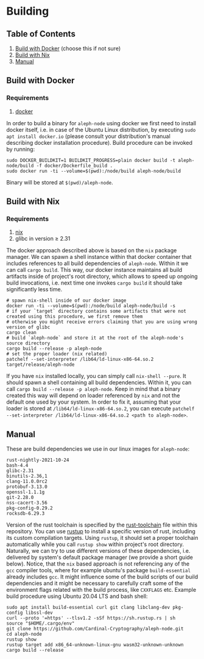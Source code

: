 # Building

## Table of Contents
1. [Build with Docker](#Build-with-Docker) (choose this if not sure)
2. [Build with Nix](#Build-with-Nix)
3. [Manual](#Manual)

## Build with Docker

### Requirements
1. [docker][docker]

In order to build a binary for `aleph-node` using docker we first need to install docker itself, i.e. in case of the Ubuntu Linux
distribution, by executing `sudo apt install docker.io` (please consult your distribution's manual describing docker
installation procedure). Build procedure can be invoked by running:
```
sudo DOCKER_BUILDKIT=1 BUILDKIT_PROGRESS=plain docker build -t aleph-node/build -f docker/Dockerfile_build .
sudo docker run -ti --volume=$(pwd):/node/build aleph-node/build
```
Binary will be stored at `$(pwd)/aleph-node`.

## Build with Nix

### Requirements
1. [nix][nix]
2. glibc in version ≥ 2.31

The docker approach described above is based on the `nix` package manager.
We can spawn a shell instance within that docker container that includes references to all build dependencies of `aleph-node`.
Within it we can call `cargo build`.
This way, our docker instance maintains all build artifacts inside of project's root directory, which allows to speed up
ongoing build invocations, i.e. next time one invokes `cargo build` it should take significantly less time.
```
# spawn nix-shell inside of our docker image
docker run -ti --volume=$(pwd):/node/build aleph-node/build -s
# if your `target` directory contains some artifacts that were not created using this procedure, we first remove them
# otherwise you might receive errors claiming that you are using wrong version of glibc
cargo clean
# build `aleph-node` and store it at the root of the aleph-node's source directory
cargo build --release -p aleph-node
# set the proper loader (nix related)
patchelf --set-interpreter /lib64/ld-linux-x86-64.so.2 target/release/aleph-node
```

If you have `nix` installed locally, you can simply call `nix-shell --pure`. It should spawn a shell containing all build
dependencies. Within it, you can call `cargo build --release -p aleph-node`. Keep in mind that a binary created this way will
depend on loader referenced by `nix` and not the default one used by your system. In order to fix it, assuming that your loader
is stored at `/lib64/ld-linux-x86-64.so.2`, you can execute `patchelf --set-interpreter /lib64/ld-linux-x86-64.so.2 <path to
aleph-node>`.

## Manual
These are build dependencies we use in our linux images for `aleph-node`:
```
rust-nightly-2021-10-24
bash-4.4
glibc-2.31
binutils-2.36,1
clang-11.0.0rc2
protobuf-3.13.0
openssl-1.1.1g
git-2.28.0
nss-cacert-3.56
pkg-config-0.29.2
rocksdb-6.29.3
```

Version of the rust toolchain is specified by the [rust-toolchain][rust-toolchain] file within this repository. You can use [rustup][rustup] to install a specific
version of rust, including its custom compilation targets. Using `rustup`, it should set a proper toolchain automatically while
you call `rustup show` within project's root directory. Naturally, we can try to use different versions of these dependencies,
i.e. delivered by system's default package manager (we provide a short guide below). Notice, that the `nix` based approach
is not referencing any of the `gcc` compiler tools, where for example ubuntu's package `build-essential` already includes `gcc`.
It might influence some of the build scripts of our build dependencies and it might be necessary to carefully craft some of
the environment flags related with the build process, like `CXXFLAGS` etc.
Example build procedure using Ubuntu 20.04 LTS and bash shell:
```
sudo apt install build-essential curl git clang libclang-dev pkg-config libssl-dev
curl --proto '=https' --tlsv1.2 -sSf https://sh.rustup.rs | sh
source "$HOME/.cargo/env"
git clone https://github.com/Cardinal-Cryptography/aleph-node.git
cd aleph-node
rustup show
rustup target add x86_64-unknown-linux-gnu wasm32-unknown-unknown
cargo build --release
```

[nix]: https://nixos.org/download.html
[rustup]: https://rustup.rs/
[docker]: https://docs.docker.com/engine/install/ubuntu/
[rust-toolchain]: ./rust-toolchain
